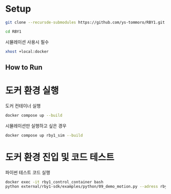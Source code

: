 # Setup
```bash
git clone --recursde-submodules https://github.com/ys-tommoro/RBY1.git
```
```bash
cd RBY1
```
시뮬레이션 사용시 필수
```bash
xhost +local:docker
```

## How to Run
# 도커 환경 실행

도커 컨테이너 실행
```bash
docker compose up --build
```
시뮬레이션만 실행하고 싶은 경우
```bash
docker compose up rby1_sim --build
```
# 도커 환경 진입 및 코드 테스트
파이썬 테스트 코드 실행
```bash
docker exec -it rby1_control_container bash
python external/rby1-sdk/examples/python/09_demo_motion.py --adress rby1_sim_container:50051
```